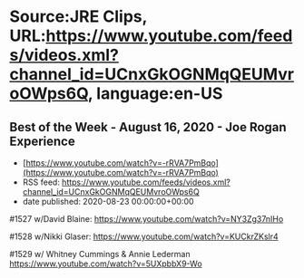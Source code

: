 # Source:JRE Clips, URL:https://www.youtube.com/feeds/videos.xml?channel_id=UCnxGkOGNMqQEUMvroOWps6Q, language:en-US

## Best of the Week - August 16, 2020 - Joe Rogan Experience
 - [https://www.youtube.com/watch?v=-rRVA7PmBqo](https://www.youtube.com/watch?v=-rRVA7PmBqo)
 - RSS feed: https://www.youtube.com/feeds/videos.xml?channel_id=UCnxGkOGNMqQEUMvroOWps6Q
 - date published: 2020-08-23 00:00:00+00:00

#1527 w/David Blaine:
https://www.youtube.com/watch?v=NY3Zg37nIHo

#1528 w/Nikki Glaser:
https://www.youtube.com/watch?v=KUCkrZKslr4

#1529 w/ Whitney Cummings & Annie Lederman
https://www.youtube.com/watch?v=5UXpbbX9-Wo

